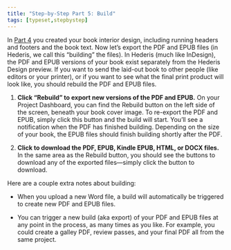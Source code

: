 ```yaml
---
title: "Step-by-Step Part 5: Build"
tags: [typeset,stepbystep]
---
```

 
<html><body><section data-type="chapter" class="hsecchapter" data-hederis-type="hsecchapter" id="step-by-step-5" data-pi-attrs="id: step-by-step-5; data-tags: typeset,stepbystep;" role="doc-chapter" data-tags="typeset,stepbystep" data-author-name=" " data-book-title=" " title="Step-by-Step Part 5: Build"><p class="hblkp" data-hederis-type="hblkp" id="pH17OtPFB">In <a href="{% link _docs/step-by-step-4.md %}" class="hspana" data-hederis-type="hspana" id="pQsY2049G">Part 4</a> you created your book interior design, including running headers and footers and the book text. Now let&#8217;s export the PDF and EPUB files (in Hederis, we call this &#8220;building&#8221; the files). In Hederis (much like InDesign), the PDF and EPUB versions of your book exist separately from the Hederis Design preview. If you want to send the laid-out book to other people (like editors or your printer), or if you want to see what the final print product will look like, you should rebuild the PDF and EPUB files.</p><ol class="hwprnumlist" data-hederis-type="hwprnumlist" id="p4uR41eG1"><li class="hblkoli" data-hederis-type="hblkoli" id="liaf3oPB5D"><p class="hblkoli" data-hederis-type="hblklip" id="prpGha2Vf"><strong data-hederis-type="hspanstrong" id="peYKoQP6Z">Click &#8220;Rebuild&#8221; to export new versions of the PDF and EPUB.</strong> On your Project Dashboard, you can find the Rebuild button on the left side of the screen, beneath your book cover image. To re-export the PDF and EPUB, simply click this button and the build will start. You&#8217;ll see a notification when the PDF has finished building. Depending on the size of your book, the EPUB files should finish building shortly after the PDF.</p></li><li class="hblkoli" data-hederis-type="hblkoli" id="lioeTR9baD"><p class="hblkoli" data-hederis-type="hblklip" id="pRrNUF3Hn"><strong class="hspanstrong" data-hederis-type="hspanstrong" id="pqRpvE98x">Click to download the PDF, EPUB, Kindle EPUB, HTML, or DOCX files.</strong> In the same area as the Rebuild button, you should see the buttons to download any of the exported files&#8212;simply click the button to download. </p></li></ol><p class="hblkp" data-hederis-type="hblkp" id="pnQCewQGF">Here are a couple extra notes about building:</p><ul class="hwprbulletlist" data-hederis-type="hwprbulletlist" id="pf6aGwXpP"><li class="hblkuli" data-hederis-type="hblkuli" id="liaUMTf7is"><p class="hblkuli" data-hederis-type="hblklip" id="phhyjXBqn">When you upload a new Word file, a build will automatically be triggered to create new PDF and EPUB files.</p></li><li class="hblkuli" data-hederis-type="hblkuli" id="li2VBkx8ZL"><p class="hblkuli" data-hederis-type="hblklip" id="pWEXOF1Ut">You can trigger a new build (aka export) of your PDF and EPUB files at any point in the process, as many times as you like. For example, you could create a galley PDF, review passes, and your final PDF all from the same project.</p></li></ul></section></body></html>
